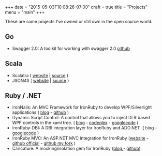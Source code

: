 +++
date = "2015-05-03T10:08:26-07:00"
draft = true
title = "Projects"
menu = "main"
+++

These are some projects I've owned or still own in the open source world.

## Go

* Swagger 2.0: A toolkit for working with swagger 2.0 [github](https://github.com/casualjim/go-swagger)

## Scala

* Scalatra ( [website](http://scalatra.org) | [source](https://github.com/scalatra/scalatra) )
* JSON4S ( [website](http://json4s.org) | [source](https://github.com/json4s/json4s) )

## Ruby / .NET

* IronNails: An MVC Framework for IronRuby to develop WPF/Silverlight applications ( [blog](http://flanders.co.nz/2008/08/07/ironnails-introduction/) - [github](http://github.com/casualjim/ironnails/tree/master) )
* Dynamic Script Control: A control that allows you to inject DLR based WPF controls in the xaml tree. ( [blog](http://flanders.co.nz/2008/06/12/dynamic-script-control/) - [codeplex](http://www.codeplex.com/dynamicscriptcontrol) - [googlecode](http://code.google.com/p/dynamic-script-control/) )
* IronRuby-DBI: A DBI integration layer for IronRuby and ADO.NET  ( blog - [googlecode](http://code.google.com/p/ironruby-dbi/) )
* IronRuby MVC: An ASP.NET MVC integration for IronRuby ([website](http://www.asp.net/mvc/) - [github official](http://github.com/jschementi/ironrubymvc) - [github my fork](http://github.com/casualjim/ironrubymvc) )
* Caricature: A mocking/isolation gem for IronRuby ([blog ](http://flanders.co.nz/2009/05/21/getting-started-with-caricature-and-ironruby/)- [github](http://github.com/casualjim/caricature))
